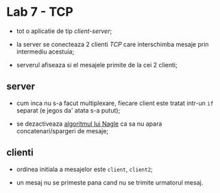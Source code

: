 # Lab 7 - TCP

- tot o aplicatie de tip *client-server*;

- la server se conecteaza 2 clienti *TCP* care interschimba mesaje prin intermediu acestuia;

- serverul afiseaza si el mesajele primite de la cei 2 clienti;

## server

- cum inca nu s-a facut multiplexare, fiecare client este tratat intr-un `if` separat (e jegos da'
atata s-a putut);

- se dezactiveaza [algoritmul lui Nagle](https://en.wikipedia.org/wiki/Nagle%27s_algorithm) ca sa nu
apara concatenari/spargeri de mesaje;

## clienti

- ordinea initiala a mesajelor este `client`, `client2`;

- un mesaj nu se primeste pana cand nu se trimite urmatorul mesaj.
